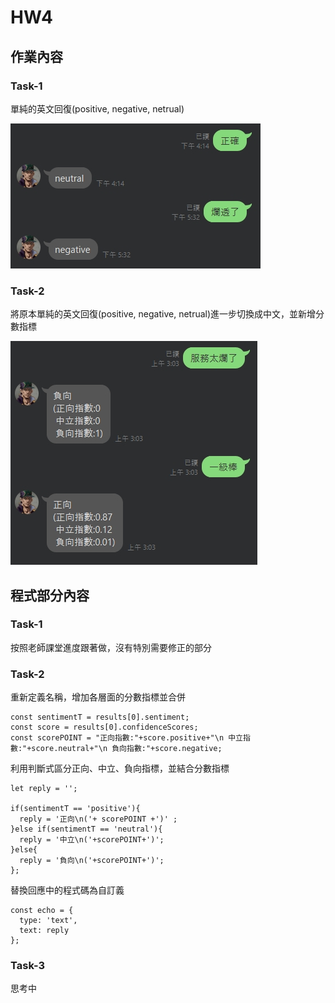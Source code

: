 # HW4 #

## 作業內容 ##

### Task-1 ###
單純的英文回復(positive, negative, netrual)

![Task1](https://github.com/emeraldChung/LAT/blob/main/Homework4/task1.jpg)

### Task-2 ###

將原本單純的英文回復(positive, negative, netrual)進一步切換成中文，並新增分數指標

![Task2](https://github.com/emeraldChung/LAT/blob/main/Homework4/task2.jpg)

## 程式部分內容 ##

### Task-1 ###

按照老師課堂進度跟著做，沒有特別需要修正的部分

### Task-2 ###

重新定義名稱，增加各層面的分數指標並合併

    const sentimentT = results[0].sentiment;
    const score = results[0].confidenceScores;
    const scorePOINT = "正向指數:"+score.positive+"\n 中立指數:"+score.neutral+"\n 負向指數:"+score.negative;


利用判斷式區分正向、中立、負向指標，並結合分數指標


    let reply = '';

    if(sentimentT == 'positive'){
      reply = '正向\n('+ scorePOINT +')' ;
    }else if(sentimentT == 'neutral'){
      reply = '中立\n('+scorePOINT+')';
    }else{
      reply = '負向\n('+scorePOINT+')';
    };
   
   
替換回應中的程式碼為自訂義

    const echo = {
      type: 'text',
      text: reply
    };
    
    
    
### Task-3 ###

思考中
